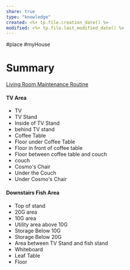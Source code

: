 ```yaml
---
share: true
type: "knowledge"
created: <%+ tp.file.creation_date() %> 
modified: <%+ tp.file.last_modified_date() %>
---
```

#place #myHouse 
# Summary
[Living Room Maintenance Routine](./Living%20Room%20Maintenance%20Routine.md)
#### TV Area
- TV
- TV Stand
- Inside of TV Stand
- behind TV stand
- Coffee Table
- Floor under Coffee Table
- Floor in front of coffee table
- Floor between coffee table and couch
- couch
- Cosmo's Chair
- Under the Couch
- Under Cosmo's Chair
#### Downstairs Fish Area
 - Top of stand
 - 20G area
 - 10G area
 - Utility area above 10G
 - Storage Below 10G
 - Storage Below 20G
 - Area between TV Stand and fish stand
 - Whiteboard
 - Leaf Table
 - Floor